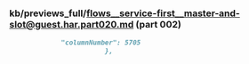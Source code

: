### kb/previews_full/flows__service-first__master-and-slot@guest.har.part020.md (part 002)

```md
             "columnNumber": 5705
                        },
         
```

```

